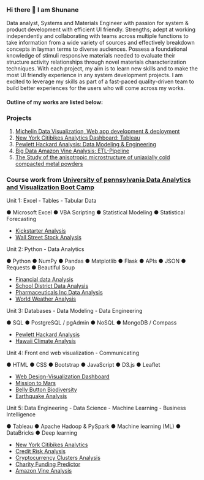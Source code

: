 ### Hi there 👋 I am Shunane

Data analyst, Systems and Materials Engineer with passion for system & product development with efficient UI friendly. Strengths; adept at working independently and collaborating with teams across multiple functions to take information from a wide variety of sources and effectively breakdown concepts in layman terms to diverse audiences.
Possess a foundational knowledge of stimuli responsive materials needed to evaluate their structure activity relationships through novel materials characterization techniques. 
With each project, my aim is to learn new skills and to make the most UI friendly experience in any system development projects. I am excited to leverage my skills as part of a fast-paced quality-driven team to build better experiences for the users who will come across my works.




#### Outline of my works are listed below:

### Projects
1. [Michelin Data Visualization, Web app development & deployment](https://github.com/bigoshunane/Project-3)
2. [New York Citibikes Analytics Dashboard: Tableau](https://github.com/bigoshunane/New-York-Citibikes-Analytics-by-Tableau)
3. [Pewlett Hackard Analysis: Data Modeling & Engineering](https://github.com/bigoshunane/Pewlett-Hackard-Analysis-Data-Modeling)
4. [Big Data Amazon Vine Analysis: ETL-Pipeline](https://github.com/bigoshunane/Big-Data-ETL-Pipeline-Project)
5. [The Study of the anisotropic microstructure of uniaxially cold compacted metal powders](https://github.com/bigoshunane/Thesis-Project-MS)

### Course work from [University of pennsylvania Data Analytics and Visualization Boot Camp](https://bootcamp.sas.upenn.edu/data/)


Unit 1: Excel - Tables - Tabular Data

 ● Microsoft Excel ● VBA Scripting ● Statistical Modeling ● Statistical Forecasting

*   [Kickstarter Analysis](https://github.com/bigoshunane/Excel-challenge-HM-1)
*   [ Wall Street Stock Analysis](https://github.com/bigoshunane/VBA-challenge-HM-2)

Unit 2: Python - Data Analytics

● Python ● NumPy ● Pandas ● Matplotlib ● Flask ● APIs ● JSON ● Requests ● Beautiful Soup
* [Financial data Analysis](https://github.com/bigoshunane/Python-Challenge-HM-3)
* [School District Data Analysis](https://github.com/bigoshunane/Pandas-Challenge-HM-4)
* [Pharmaceuticals Inc Data Analysis](https://github.com/bigoshunane/Matplotlib-Challenge-HM-5)
* [World Weather Analysis](https://github.com/bigoshunane/Python-API-Challenge-HM-6)

Unit 3: Databases - Data Modeling - Data Engineering

● SQL ● PostgreSQL / pgAdmin ● NoSQL ● MongoDB / Compass

* [Pewlett Hackard Analysis](https://github.com/bigoshunane/SQL-Challenge-HM-7)
* [Hawaii Climate Analysis](https://github.com/bigoshunane/SQLAlchemy-Challenge-HM-8)

Unit 4: Front end web visualization - Communicating

● HTML ● CSS ● Bootstrap ● JavaScript ● D3.js ● Leaflet

* [Web Design-Visualization Dashboard](https://github.com/bigoshunane/Web-Design-Challenge-HM-9)
* [Mission to Mars](https://github.com/bigoshunane/Web-Scraping-Challenge-HM-10)
* [Belly Button Biodiversity](https://github.com/bigoshunane/Plotly-HM-11)
* [Earthquake Analysis](https://github.com/bigoshunane/leaflet-challenge-HM-12)


Unit 5: Data Engineering - Data Science - Machine Learning - Business Intelligence

● Tableau ● Apache Hadoop & PySpark ● Machine learning (ML) ● DataBricks ● Deep learning

* [New York Citibikes Analytics](https://github.com/bigoshunane/Tableau-Homework-13)
* [Credit Risk Analysis](https://github.com/bigoshunane/Supervised-Machine-Learning-HM-14)
* [Cryptocurrency Clusters Analysis](https://github.com/bigoshunane/Unsupervised-Machine-Learning-HM-15)
* [Charity Funding Predictor](https://github.com/bigoshunane/Deep-Learning-HM-16)
* [Amazon Vine Analysis](https://github.com/bigoshunane/Big-data-challenge-HM-17)

